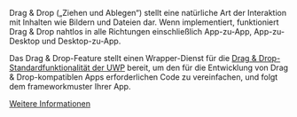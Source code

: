 ﻿Drag & Drop („Ziehen und Ablegen“) stellt eine natürliche Art der Interaktion mit Inhalten wie Bildern und Dateien dar. Wenn implementiert, funktioniert Drag & Drop nahtlos in alle Richtungen einschließlich App-zu-App, App-zu-Desktop und Desktop-zu-App.

Das Drag & Drop-Feature stellt einen Wrapper-Dienst für die [Drag & Drop-Standardfunktionalität der UWP](https://docs.microsoft.com/de-de/windows/uwp/design/input/drag-and-drop) bereit, um den für die Entwicklung von Drag & Drop-kompatiblen Apps erforderlichen Code zu vereinfachen, und folgt dem frameworkmuster Ihrer App.

[Weitere Informationen](https://github.com/Microsoft/WindowsTemplateStudio/blob/master/docs/UWP/features/drag-and-drop.md)
